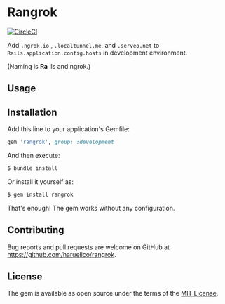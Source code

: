 # Rangrok
[![CircleCI](https://circleci.com/gh/haruelico/rangrok/tree/master.svg?style=svg)](https://circleci.com/gh/haruelico/rangrok/tree/master)

Add `.ngrok.io` , `.localtunnel.me`, and `.serveo.net` to `Rails.application.config.hosts` in development environment.

(Naming is __Ra__ ils and ngrok.)

## Usage
## Installation
Add this line to your application's Gemfile:

```ruby
gem 'rangrok', group: :development
```

And then execute:
```bash
$ bundle install
```

Or install it yourself as:
```bash
$ gem install rangrok
```

That's enough! The gem works without any configuration.

## Contributing
Bug reports and pull requests are welcome on GitHub at https://github.com/haruelico/rangrok.

## License
The gem is available as open source under the terms of the [MIT License](https://opensource.org/licenses/MIT).

